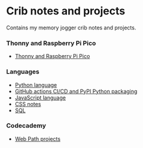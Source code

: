 Crib notes and projects
============================================================

Contains my memory jogger crib notes and projects.

### Thonny and Raspberry Pi Pico

- [Thonny and Raspberry Pi Pico](docs/Raspberry_Pi_Pico/Thonny_and_Raspberry_Pi_Pico.md)

### Languages

- [Python language](docs/python-crib-notes/Python_crib_notes.md)
- [GitHub actions CI/CD and PyPI Python packaging](https://github.com/grumBit/python_packaging_example)
- [JavaScript language](docs/JavaScript_crib_notes.md)
- [CSS notes](docs/css_notes/css_grum_notes.md)
- [SQL](docs/sql.md)

### Codecademy

- [Web Path projects](codecademy/README.md)
